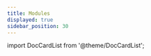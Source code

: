 ```yaml
---
title: Modules
displayed: true
sidebar_position: 30
---
```


import DocCardList from '@theme/DocCardList';

<DocCardList />
